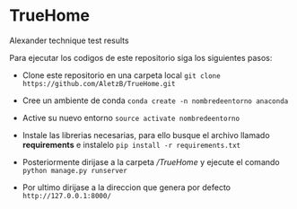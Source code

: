 # TrueHome
Alexander technique test results

Para ejecutar los codigos de este repositorio siga los siguientes pasos:
* Clone este repositorio en una carpeta local ``` git clone https://github.com/AletzB/TrueHome.git ```
* Cree un ambiente de conda ```conda create -n nombredeentorno anaconda```
* Active su nuevo entorno ``` source activate nombredeentorno ```
* Instale las librerias necesarias, para ello busque el archivo llamado **requirements** e instalelo ```pip install -r requirements.txt```
* Posteriormente dirijase a la carpeta */TrueHome* y ejecute el comando  ```python manage.py runserver```

* Por ultimo dirijase a la direccion que genera por defecto ```http://127.0.0.1:8000/```

